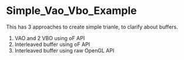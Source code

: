 # Simple_Vao_Vbo_Example

This has 3 approaches to create simple trianle, to clarify about buffers.

1. VAO and 2 VBO using oF API
2. Interleaved buffer using oF API
3. Interleaved buffer using raw OpenGL API
